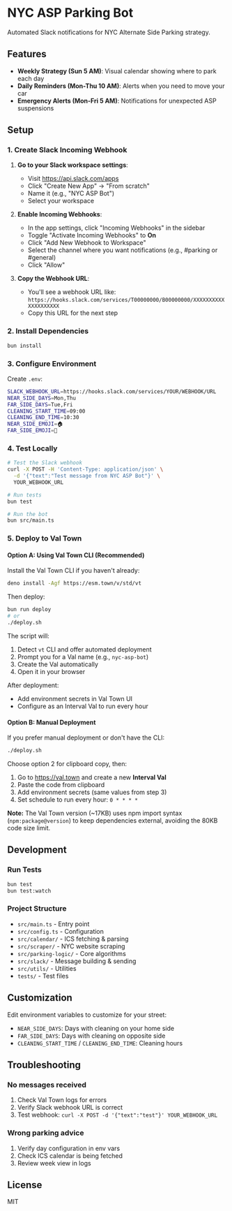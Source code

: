 # NYC ASP Parking Bot

Automated Slack notifications for NYC Alternate Side Parking strategy.

## Features

- **Weekly Strategy (Sun 5 AM)**: Visual calendar showing where to park each day
- **Daily Reminders (Mon-Thu 10 AM)**: Alerts when you need to move your car
- **Emergency Alerts (Mon-Fri 5 AM)**: Notifications for unexpected ASP suspensions

## Setup

### 1. Create Slack Incoming Webhook

1. **Go to your Slack workspace settings**:
   - Visit https://api.slack.com/apps
   - Click "Create New App" → "From scratch"
   - Name it (e.g., "NYC ASP Bot")
   - Select your workspace

2. **Enable Incoming Webhooks**:
   - In the app settings, click "Incoming Webhooks" in the sidebar
   - Toggle "Activate Incoming Webhooks" to **On**
   - Click "Add New Webhook to Workspace"
   - Select the channel where you want notifications (e.g., #parking or #general)
   - Click "Allow"

3. **Copy the Webhook URL**:
   - You'll see a webhook URL like: `https://hooks.slack.com/services/T00000000/B00000000/XXXXXXXXXXXXXXXXXXXX`
   - Copy this URL for the next step

### 2. Install Dependencies

```bash
bun install
```

### 3. Configure Environment

Create `.env`:

```bash
SLACK_WEBHOOK_URL=https://hooks.slack.com/services/YOUR/WEBHOOK/URL
NEAR_SIDE_DAYS=Mon,Thu
FAR_SIDE_DAYS=Tue,Fri
CLEANING_START_TIME=09:00
CLEANING_END_TIME=10:30
NEAR_SIDE_EMOJI=🏠
FAR_SIDE_EMOJI=🌳
```

### 4. Test Locally

```bash
# Test the Slack webhook
curl -X POST -H 'Content-Type: application/json' \
  -d '{"text":"Test message from NYC ASP Bot"}' \
  YOUR_WEBHOOK_URL

# Run tests
bun test

# Run the bot
bun src/main.ts
```

### 5. Deploy to Val Town

#### Option A: Using Val Town CLI (Recommended)

Install the Val Town CLI if you haven't already:

```bash
deno install -Agf https://esm.town/v/std/vt
```

Then deploy:

```bash
bun run deploy
# or
./deploy.sh
```

The script will:
1. Detect `vt` CLI and offer automated deployment
2. Prompt you for a Val name (e.g., `nyc-asp-bot`)
3. Create the Val automatically
4. Open it in your browser

After deployment:
- Add environment secrets in Val Town UI
- Configure as an Interval Val to run every hour

#### Option B: Manual Deployment

If you prefer manual deployment or don't have the CLI:

```bash
./deploy.sh
```

Choose option 2 for clipboard copy, then:
1. Go to https://val.town and create a new **Interval Val**
2. Paste the code from clipboard
3. Add environment secrets (same values from step 3)
4. Set schedule to run every hour: `0 * * * *`

**Note:** The Val Town version (~17KB) uses npm import syntax (`npm:package@version`) to keep dependencies external, avoiding the 80KB code size limit.

## Development

### Run Tests

```bash
bun test
bun test:watch
```

### Project Structure

- `src/main.ts` - Entry point
- `src/config.ts` - Configuration
- `src/calendar/` - ICS fetching & parsing
- `src/scraper/` - NYC website scraping
- `src/parking-logic/` - Core algorithms
- `src/slack/` - Message building & sending
- `src/utils/` - Utilities
- `tests/` - Test files

## Customization

Edit environment variables to customize for your street:

- `NEAR_SIDE_DAYS`: Days with cleaning on your home side
- `FAR_SIDE_DAYS`: Days with cleaning on opposite side
- `CLEANING_START_TIME` / `CLEANING_END_TIME`: Cleaning hours

## Troubleshooting

### No messages received

1. Check Val Town logs for errors
2. Verify Slack webhook URL is correct
3. Test webhook: `curl -X POST -d '{"text":"test"}' YOUR_WEBHOOK_URL`

### Wrong parking advice

1. Verify day configuration in env vars
2. Check ICS calendar is being fetched
3. Review week view in logs

## License

MIT
